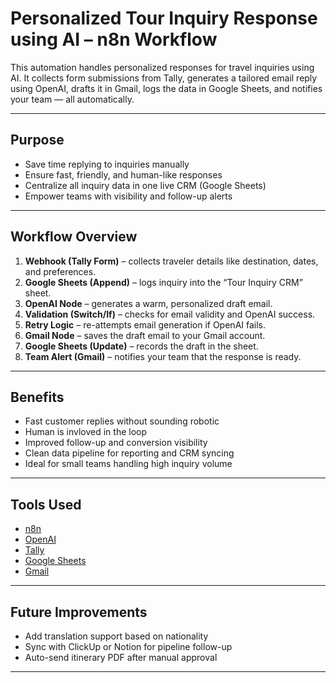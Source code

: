 # Personalized Tour Inquiry Response using AI – n8n Workflow

This automation handles personalized responses for travel inquiries using AI. It collects form submissions from Tally, generates a tailored email reply using OpenAI, drafts it in Gmail, logs the data in Google Sheets, and notifies your team — all automatically.

---

## Purpose

- Save time replying to inquiries manually
- Ensure fast, friendly, and human-like responses
- Centralize all inquiry data in one live CRM (Google Sheets)
- Empower teams with visibility and follow-up alerts

---

## Workflow Overview

1. **Webhook (Tally Form)** – collects traveler details like destination, dates, and preferences.
2. **Google Sheets (Append)** – logs inquiry into the “Tour Inquiry CRM” sheet.
3. **OpenAI Node** – generates a warm, personalized draft email.
4. **Validation (Switch/If)** – checks for email validity and OpenAI success.
5. **Retry Logic** – re-attempts email generation if OpenAI fails.
6. **Gmail Node** – saves the draft email to your Gmail account.
7. **Google Sheets (Update)** – records the draft in the sheet.
8. **Team Alert (Gmail)** – notifies your team that the response is ready.

---

## Benefits

- Fast customer replies without sounding robotic
- Human is invloved in the loop
- Improved follow-up and conversion visibility
- Clean data pipeline for reporting and CRM syncing
- Ideal for small teams handling high inquiry volume

---

## Tools Used

- [n8n](https://n8n.io/)
- [OpenAI](https://openai.com/)
- [Tally](https://tally.so/)
- [Google Sheets](https://workspace.google.com/)
- [Gmail](https://gmail.com/)

---

## Future Improvements

- Add translation support based on nationality
- Sync with ClickUp or Notion for pipeline follow-up
- Auto-send itinerary PDF after manual approval

---


